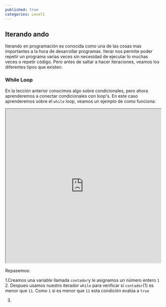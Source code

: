 ```yaml
---
published: true
categories: Level1
---
```

## Iterando ando

Iterando en programación es conocida como una de las cosas mas importantes a la hora de desarrollar programas. Iterar nos permite poder repetir un programa varias veces sin necesidad de ejecutar lo muchas veces o repetir código. Pero antes de saltar a hacer iteraciones, veamos los diferentes tipos que existen.


### While Loop

En la lección anterior conocimos algo sobre condicionales, pero ahora aprenderemos a conectar condicionales con loop's. En este caso aprenderemos sobre el `while` loop, veamos un ejemplo de como funciona:

<iframe src="https://paiza.io/projects/e/7nQGDpWCUnbeRFecPRNPLQ?theme=twilight" width="100%" height="500" scrolling="no" seamless="seamless"></iframe>

Repasemos:

1.Creamos una variable llamada `contador`y le asignamos un número entero `1`
2. Despues usamos nuestro iterador `while` para verificar si `contador`(1) es menor que `11`. Como `1` si es menor que `11` esta condición evalúa a `true`


3.  
